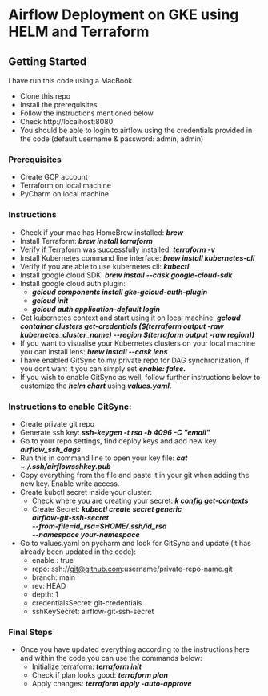 # Airflow Deployment on GKE using HELM and Terraform

## Getting Started
I have run this code using a MacBook.
- Clone this repo
- Install the prerequisites
- Follow the instructions mentioned below
- Check http://localhost:8080 
- You should be able to login to airflow using the credentials provided in the code (default username & password: admin, admin)

### Prerequisites
- Create GCP account
- Terraform on local machine
- PyCharm on local machine

### Instructions 
- Check if your mac has HomeBrew installed: ___brew___
- Install Terraform: ___brew install terraform___
- Verify if Terraform was successfully installed: ___terraform -v___
- Install Kubernetes command line interface: ___brew install kubernetes-cli___
- Verify if you are able to use kubernetes cli: ___kubectl___
- Install google cloud SDK: ___brew install --cask google-cloud-sdk___
- Install google cloud auth plugin: 
  - ___gcloud components install gke-gcloud-auth-plugin___ 
  - ___gcloud init___
  - ___gcloud auth application-default login___
- Get kubernetes context and start using it on local machine: ___gcloud container clusters get-credentials (\$(terraform output -raw kubernetes_cluster_name) --region \$(terraform output -raw region))___
- If you want to visualise your Kubernetes clusters on your local machine you can install lens: ___brew install --cask lens___
- I have enabled GitSync to my private repo for DAG synchronization, if you dont want it you can simply set ___enable: false.___
- If you wish to enable GitSync as well, follow further instructions below to customize the ___helm chart___ using ___values.yaml.___

### Instructions to enable GitSync:
- Create private git repo
- Generate ssh key: ___ssh-keygen -t rsa -b 4096 -C "email"___
- Go to your repo settings, find deploy keys and add new key ___airflow_ssh_dags___
- Run this in command line to open your key file: ___cat  ~./.ssh/airflowsshkey.pub___
- Copy everything from the file and paste it in your git when adding the new key. Enable write access.
- Create kubctl secret inside your cluster:
  - Check where you are creating your secret: ***k config get-contexts***
  - Create Secret: ***kubectl create secret generic \
           airflow-git-ssh-secret \
           --from-file=id_rsa=$HOME/.ssh/id_rsa \
           --namespace your-namespace***
- Go to values.yaml on pycharm and look for GitSync and update (it has already been updated in the code):
    - enable : true
    - repo: ssh://git@github.com:username/private-repo-name.git
    - branch: main
    - rev: HEAD
    - depth: 1
    - credentialsSecret: git-credentials
    - sshKeySecret: airflow-git-ssh-secret 

### Final Steps
- Once you have updated everything according to the instructions here and within the code you can use the commands below:
  - Initialize terraform: ___terraform init___
  - Check if plan looks good: ___terraform plan___
  - Apply changes: ***terraform apply -auto-approve***
  

